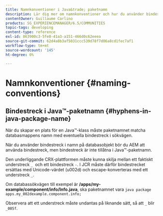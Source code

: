 ```yaml
---
title: Namnkonventioner i Java&trade; paketnamn
description: Lär dig mer om namnkonventioner och hur du använder bindestreck i Java&trade;-paketnamnet.
contentOwner: Guillaume Carlino
products: SG_EXPERIENCEMANAGER/6.5/COMMUNITIES
topic-tags: developing
content-type: reference
exl-id: 863900c3-5fe8-41a3-a151-466d0c62eeea
source-git-commit: 62d4a8b3af5031ccc539d78f7d06a8cd1fec7af1
workflow-type: tm+mt
source-wordcount: '145'
ht-degree: 0%

---
```


# Namnkonventioner {#naming-conventions}

## Bindestreck i Java™-paketnamn {#hyphens-in-java-package-name}

När du skapar en plats för en Java™-klass måste paketnamnet matcha databasmappens namn med eventuella bindestreck i sökvägen.

När du använder bindestreck i namn på databasobjekt bör du AEM att använda bindestreck, men bindestreck är inte tillåtna i Java™-paketnamn.

Den underliggande CRX-plattformen måste kunna skilja mellan ett faktiskt understreck `_ `och ett bindestreck `-`. I JCR måste därför bindestrecket ersättas med Unicode-värdet (u002d) och escape-konverteras med ett understreck `_`.

Om databassökvägen till exempel är **/apps/my-example/component/info/Info.java**, ska paketnamnet vara `java package apps.my_002dexample.component.info;`

Observera att ett understreck måste undantas på liknande sätt, så att `_` blir `_005f`.
